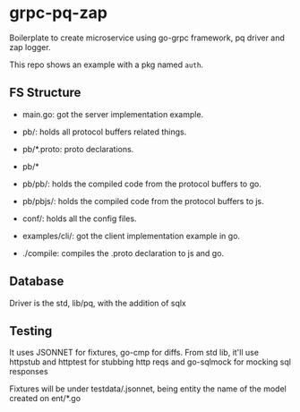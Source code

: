 # grpc-pq-zap

Boilerplate to create microservice using go-grpc framework, pq driver and zap logger.

This repo shows an example with a pkg named `auth`.

## FS Structure 

- main.go: got the server implementation example.

- pb/: holds all protocol buffers related things.
- pb/*.proto: proto declarations.
- pb/* 
- pb/pb<pkg>/: holds the compiled code from the protocol buffers to go.
- pb/pbjs/: holds the compiled code from the protocol buffers to js.

- <pkg>conf/: holds all the config files.

- examples/<pkg>cli/: got the client implementation example in go.

- ./compile: compiles the .proto declaration to js and go.

## Database

Driver is the std, lib/pq, with the addition of sqlx


## Testing

It uses JSONNET for fixtures, go-cmp for diffs.
From std lib, it'll use httpstub and httptest for stubbing http reqs and go-sqlmock for mocking sql responses

Fixtures will be under testdata/<entity>.jsonnet, being entity the name of the model created on ent/*.go